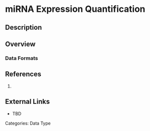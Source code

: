 # miRNA Expression Quantification #
## Description ##
## Overview ##
### Data Formats ###
## References ##
1.

## External Links ##
* TBD

Categories: Data Type
